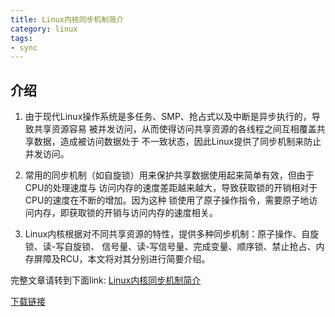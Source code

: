 ```yaml
---
title: Linux内核同步机制简介
category: linux
tags:
- sync
---
```


## 介绍

1. 由于现代Linux操作系统是多任务、SMP、抢占式以及中断是异步执行的，导致共享资源容易
   被并发访问，从而使得访问共享资源的各线程之间互相覆盖共享数据，造成被访问数据处于
   不一致状态，因此Linux提供了同步机制来防止并发访问。

2. 常用的同步机制（如自旋锁）用来保护共享数据使用起来简单有效，但由于CPU的处理速度与
   访问内存的速度差距越来越大，导致获取锁的开销相对于CPU的速度在不断的增加。因为这种
   锁使用了原子操作指令，需要原子地访问内存，即获取锁的开销与访问内存的速度相关。

3. Linux内核根据对不同共享资源的特性，提供多种同步机制：原子操作、自旋锁、读-写自旋锁、
   信号量、读-写信号量、完成变量、顺序锁、禁止抢占、内存屏障及RCU，本文将对其分别进行简要介绍。

<!--more-->

完整文章请转到下面link:
[Linux内核同步机制简介](https://github.com/kulong0105/kulong0105.github.io/blob/master/documents/Linux%E5%86%85%E6%A0%B8%E5%90%8C%E6%AD%A5%E6%9C%BA%E5%88%B6%E7%AE%80%E4%BB%8B.pdf)

[下载链接](https://github.com/kulong0105/kulong0105.github.io/raw/master/documents/Linux%E5%86%85%E6%A0%B8%E5%90%8C%E6%AD%A5%E6%9C%BA%E5%88%B6%E7%AE%80%E4%BB%8B.pdf)
